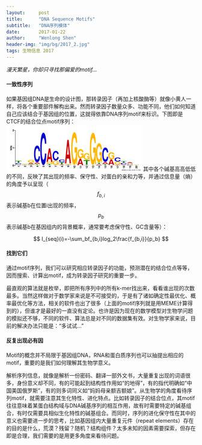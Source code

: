 ```yaml
---
layout:     post
title:      "DNA Sequence Motifs"
subtitle:   "DNA序列模体"
date:       2017-01-22
author:     "Wenlong Shen"
header-img: "img/bg/2017_2.jpg"
tags: 生物信息 2017
---
```


<script type="text/javascript" src="https://cdn.mathjax.org/mathjax/latest/MathJax.js?config=default"></script>

*漫天繁星，你却只寻找那偏爱的motif...*

#### 一致性序列

如果基因组DNA是生命的设计图，那转录因子（再加上核酸酶等）就像小黄人一样，将各个重要部件解构出来。然而转录因子数量众多、功能不同，他们如何知道自己应该结合于基因组的位置，这就得依靠DNA序列motif来标识。下图即是CTCF的结合位点motif序列：
![ctcf](/img/post/2017_01_22_ctcf_motif.jpg)
其中各个碱基高高低低的不同，反映了其出现的频率、保守性、对蛋白的亲和力等，并通过信息量（熵）的角度予以呈现（$$f_{b,i}$$表示碱基b在位置i出现的频率，$$p_b$$表示碱基b在基因组内的背景概率，通常要考虑保守性、GC含量等）：

$$
I_{seq}(i)=-\sum_bf_{b,i}log_2\frac{f_{b,i}}{p_b}
$$

#### 找到它们

通过motif序列，我们可以研究相应转录因子的功能，预测潜在的结合位点等等，因而搜索、计算出motif，成为转录因子研究的重要一步。

最直观的算法就是枚举，即把所有序列中的所有k-mer找出来，看看谁出现的次数最多。当然这样做对于数学家来说是不可接受的，于是有了诸如确定性最优化、概率最优化等方法，相关的软件也出了很多（上面的motif序列就是用MEME计算得到的），但谁才是最好的一直没有定论。也许是因为现在的数学模型对生物学问题的模拟还不够，不同的软件、算法总是对不同的数据集有效。对生物学家来说，目前的解决办法只能是：“多试试...”

#### 反复出现必有因

Motif的概念并不局限于基因组DNA，RNA和蛋白质序列也可以抽提出相应的motif，重要的是我们如何理解其生物学意义。

解析序列信息，就像是解析一份密码、翻译一部外文书，大量重复出现的词语很多，身份意义却不同，有的可能起到结构性作用如“的地得”，有的指代明确如“中国美国俄罗斯”，有的则多词同义如“妈妈母亲额吉额娘”。从生物学的角度看待序列motif，就需要注意其生化特性、进化特点。比如转录因子的结合位点，其motif往往意味着某蛋白结构域与DNA碱基序列的相互作用，故有时需要特定的碱基组合，有时仅需要具相似生化特性的碱基组合。而同时，序列的进化保守性在其中的意义也需要进一步的思考，比如基因组内大量重复元件（repeat elements）存在的目的是什么，荒漠？残留？随机？结构组件？太多未知的因素需要探索，但存在即是合理，我们需要的是用更多角度来看待问题。
